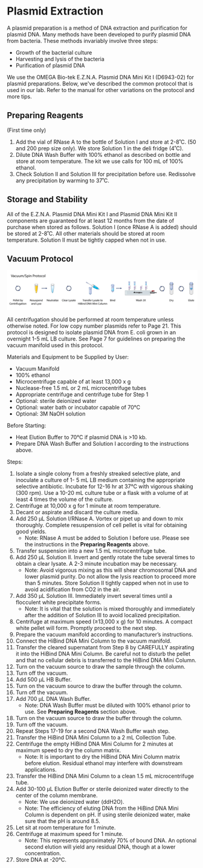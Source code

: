 # Plasmid Extraction

A plasmid preparation is a method of DNA extraction and purification for plasmid DNA. Many methods have been developed to purify plasmid DNA from bacteria. These methods invariably involve three steps:

* Growth of the bacterial culture
* Harvesting and lysis of the bacteria
* Purification of plasmid DNA

We use the OMEGA Bio-tek E.Z.N.A. Plasmid DNA Mini Kit I \(D6943-02\) for plasmid preparations. Below, we've described the common protocol that is used in our lab. Refer to the manual for other variations on the protocol and more tips.

## Preparing Reagents

\(First time only\)

1. Add the vial of RNase A to the bottle of Solution I and store at 2-8˚C. \(50 and 200 prep size only\). We store Solution 1 in the deli fridge \(4˚C\).
2. Dilute DNA Wash Buffer with 100% ethanol as described on bottle and store at room temperature. The kit we use calls for 100 mL of 100% ethanol.
3. Check Solution II and Solution III for precipitation before use. Redissolve any precipitation by warming to 37˚C.

## Storage and Stability

All of the E.Z.N.A. Plasmid DNA Mini Kit I and Plasmid DNA Mini Kit II components are guaranteed for at least 12 months from the date of purchase when stored as follows. Solution I \(once RNase A is added\) should be stored at 2-8˚C. All other materials should be stored at room temperature. Solution II must be tightly capped when not in use.

## Vacuum Protocol

[![](../../.gitbook/assets/miniprep.png)](https://github.com/)

All centrifugation should be performed at room temperature unless otherwise noted. For low copy number plasmids refer to Page 21. This protocol is designed to isolate plasmid DNA from E. coli grown in an overnight 1-5 mL LB culture. See Page 7 for guidelines on preparing the vacuum manifold used in this protocol.

Materials and Equipment to be Supplied by User:

* Vacuum Manifold
* 100% ethanol
* Microcentrifuge capable of at least 13,000 x g
* Nuclease-free 1.5 mL or 2 mL microcentrifuge tubes
* Appropriate centrifuge and centrifuge tube for Step 1
* Optional: sterile deionized water
* Optional: water bath or incubator capable of 70°C
* Optional: 3M NaOH solution

Before Starting:

* Heat Elution Buffer to 70°C if plasmid DNA is &gt;10 kb.
* Prepare DNA Wash Buffer and Solution I according to the instructions above.

Steps:

1. Isolate a single colony from a freshly streaked selective plate, and inoculate a culture of 1- 5 mL LB medium containing the appropriate selective antibiotic. Incubate for 12-16 hr at 37°C with vigorous shaking \(300 rpm\). Use a 10-20 mL culture tube or a flask with a volume of at least 4 times the volume of the culture.
2. Centrifuge at 10,000 x g for 1 minute at room temperature.
3. Decant or aspirate and discard the culture media.
4. Add 250 μL Solution I/RNase A. Vortex or pipet up and down to mix thoroughly. Complete resuspension of cell pellet is vital for obtaining good yields.
   * Note: RNase A must be added to Solution I before use. Please see the instructions in the **Preparing Reagents** above.
5. Transfer suspension into a new 1.5 mL microcentrifuge tube.
6. Add 250 μL Solution II. Invert and gently rotate the tube several times to obtain a clear lysate. A 2-3 minute incubation may be necessary.
   * Note: Avoid vigorous mixing as this will shear chromosomal DNA and lower plasmid purity. Do not allow the lysis reaction to proceed more than 5 minutes. Store Solution II tightly capped when not in use to avoid acidification from CO2 in the air.
7. Add 350 μL Solution III. Immediately invert several times until a flocculent white precipitate forms.
   * Note: It is vital that the solution is mixed thoroughly and immediately after the addition of Solution III to avoid localized precipitation.
8. Centrifuge at maximum speed \(≥13,000 x g\) for 10 minutes. A compact white pellet will form. Promptly proceed to the next step.
9. Prepare the vacuum manifold according to manufacturer’s instructions.
10. Connect the HiBind DNA Mini Column to the vacuum manifold.
11. Transfer the cleared supernatant from Step 8 by CAREFULLY aspirating it into the HiBind DNA Mini Column. Be careful not to disturb the pellet and that no cellular debris is transferred to the HiBind DNA Mini Column.
12. Turn on the vacuum source to draw the sample through the column.
13. Turn off the vacuum.
14. Add 500 μL HB Buffer.
15. Turn on the vacuum source to draw the buffer through the column.
16. Turn off the vacuum.
17. Add 700 μL DNA Wash Buffer.
    * Note: DNA Wash Buffer must be diluted with 100% ethanol prior to use. See **Preparing Reagents** section above.
18. Turn on the vacuum source to draw the buffer through the column.
19. Turn off the vacuum.
20. Repeat Steps 17-19 for a second DNA Wash Buffer wash step.
21. Transfer the HiBind DNA Mini Column to a 2 mL Collection Tube.
22. Centrifuge the empty HiBind DNA Mini Column for 2 minutes at maximum speed to dry the column matrix.
    * Note: It is important to dry the HiBind DNA Mini Column matrix before elution. Residual ethanol may interfere with downstream applications.
23. Transfer the HiBind DNA Mini Column to a clean 1.5 mL microcentrifuge tube.
24. Add 30-100 μL Elution Buffer or sterile deionized water directly to the center of the column membrane.
    * Note: We use deionized water \(ddH2O\).
    * Note: The efficiency of eluting DNA from the HiBind DNA Mini Column is dependent on pH. If using sterile deionized water, make sure that the pH is around 8.5.
25. Let sit at room temperature for 1 minute.
26. Centrifuge at maximum speed for 1 minute.
    * Note: This represents approximately 70% of bound DNA. An optional second elution will yield any residual DNA, though at a lower concentration.
27. Store DNA at -20°C.

